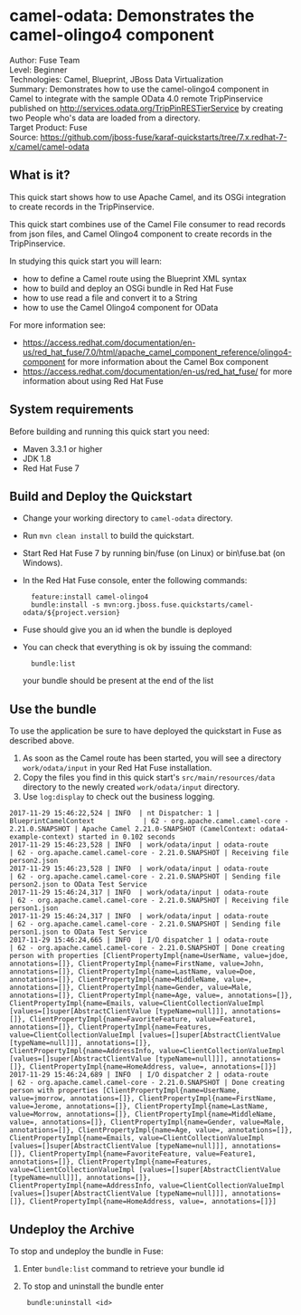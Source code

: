 camel-odata: Demonstrates the camel-olingo4 component
======================================================
Author: Fuse Team  
Level: Beginner  
Technologies: Camel, Blueprint, JBoss Data Virtualization  
Summary: Demonstrates how to use the camel-olingo4 component in Camel to integrate with the sample
OData 4.0 remote TripPinservice published on http://services.odata.org/TripPinRESTierService by creating
two People who's data are loaded from a directory.  
Target Product: Fuse  
Source: <https://github.com/jboss-fuse/karaf-quickstarts/tree/7.x.redhat-7-x/camel/camel-odata>



What is it?
-----------

This quick start shows how to use Apache Camel, and its OSGi integration to create records in the TripPinservice.

This quick start combines use of the Camel File consumer to read records from json files, and Camel Olingo4 component
to create records in the TripPinservice.

In studying this quick start you will learn:

* how to define a Camel route using the Blueprint XML syntax
* how to build and deploy an OSGi bundle in Red Hat Fuse
* how to use read a file and convert it to a String
* how to use the Camel Olingo4 component for OData

For more information see:

* https://access.redhat.com/documentation/en-us/red_hat_fuse/7.0/html/apache_camel_component_reference/olingo4-component for more information about the Camel Box component
* https://access.redhat.com/documentation/en-us/red_hat_fuse/ for more information about using Red Hat Fuse

System requirements
-------------------

Before building and running this quick start you need:

* Maven 3.3.1 or higher
* JDK 1.8
* Red Hat Fuse 7

Build and Deploy the Quickstart
-------------------------

* Change your working directory to `camel-odata` directory.
* Run `mvn clean install` to build the quickstart.
* Start Red Hat Fuse 7 by running bin/fuse (on Linux) or bin\fuse.bat (on Windows).
* In the Red Hat Fuse console, enter the following commands:

        feature:install camel-olingo4
        bundle:install -s mvn:org.jboss.fuse.quickstarts/camel-odata/${project.version}

* Fuse should give you an id when the bundle is deployed

* You can check that everything is ok by issuing  the command:

        bundle:list
   your bundle should be present at the end of the list


Use the bundle
---------------------

To use the application be sure to have deployed the quickstart in Fuse as described above. 

1. As soon as the Camel route has been started, you will see a directory `work/odata/input` in your Red Hat Fuse installation.
2. Copy the files you find in this quick start's `src/main/resources/data` directory to the newly created `work/odata/input`
directory.
3. Use `log:display` to check out the business logging.

```
2017-11-29 15:46:22,524 | INFO  | nt Dispatcher: 1 | BlueprintCamelContext            | 62 - org.apache.camel.camel-core - 2.21.0.SNAPSHOT | Apache Camel 2.21.0-SNAPSHOT (CamelContext: odata4-example-context) started in 0.102 seconds
2017-11-29 15:46:23,528 | INFO  | work/odata/input | odata-route                      | 62 - org.apache.camel.camel-core - 2.21.0.SNAPSHOT | Receiving file person2.json
2017-11-29 15:46:23,528 | INFO  | work/odata/input | odata-route                      | 62 - org.apache.camel.camel-core - 2.21.0.SNAPSHOT | Sending file person2.json to OData Test Service
2017-11-29 15:46:24,317 | INFO  | work/odata/input | odata-route                      | 62 - org.apache.camel.camel-core - 2.21.0.SNAPSHOT | Receiving file person1.json
2017-11-29 15:46:24,317 | INFO  | work/odata/input | odata-route                      | 62 - org.apache.camel.camel-core - 2.21.0.SNAPSHOT | Sending file person1.json to OData Test Service
2017-11-29 15:46:24,665 | INFO  | I/O dispatcher 1 | odata-route                      | 62 - org.apache.camel.camel-core - 2.21.0.SNAPSHOT | Done creating person with properties [ClientPropertyImpl{name=UserName, value=jdoe, annotations=[]}, ClientPropertyImpl{name=FirstName, value=John, annotations=[]}, ClientPropertyImpl{name=LastName, value=Doe, annotations=[]}, ClientPropertyImpl{name=MiddleName, value=, annotations=[]}, ClientPropertyImpl{name=Gender, value=Male, annotations=[]}, ClientPropertyImpl{name=Age, value=, annotations=[]}, ClientPropertyImpl{name=Emails, value=ClientCollectionValueImpl [values=[]super[AbstractClientValue [typeName=null]]], annotations=[]}, ClientPropertyImpl{name=FavoriteFeature, value=Feature1, annotations=[]}, ClientPropertyImpl{name=Features, value=ClientCollectionValueImpl [values=[]super[AbstractClientValue [typeName=null]]], annotations=[]}, ClientPropertyImpl{name=AddressInfo, value=ClientCollectionValueImpl [values=[]super[AbstractClientValue [typeName=null]]], annotations=[]}, ClientPropertyImpl{name=HomeAddress, value=, annotations=[]}]
2017-11-29 15:46:24,689 | INFO  | I/O dispatcher 2 | odata-route                      | 62 - org.apache.camel.camel-core - 2.21.0.SNAPSHOT | Done creating person with properties [ClientPropertyImpl{name=UserName, value=jmorrow, annotations=[]}, ClientPropertyImpl{name=FirstName, value=Jerome, annotations=[]}, ClientPropertyImpl{name=LastName, value=Morrow, annotations=[]}, ClientPropertyImpl{name=MiddleName, value=, annotations=[]}, ClientPropertyImpl{name=Gender, value=Male, annotations=[]}, ClientPropertyImpl{name=Age, value=, annotations=[]}, ClientPropertyImpl{name=Emails, value=ClientCollectionValueImpl [values=[]super[AbstractClientValue [typeName=null]]], annotations=[]}, ClientPropertyImpl{name=FavoriteFeature, value=Feature1, annotations=[]}, ClientPropertyImpl{name=Features, value=ClientCollectionValueImpl [values=[]super[AbstractClientValue [typeName=null]]], annotations=[]}, ClientPropertyImpl{name=AddressInfo, value=ClientCollectionValueImpl [values=[]super[AbstractClientValue [typeName=null]]], annotations=[]}, ClientPropertyImpl{name=HomeAddress, value=, annotations=[]}]
```

Undeploy the Archive
--------------------

To stop and undeploy the bundle in Fuse:

1. Enter `bundle:list` command to retrieve your bundle id
2. To stop and uninstall the bundle enter

        bundle:uninstall <id>

